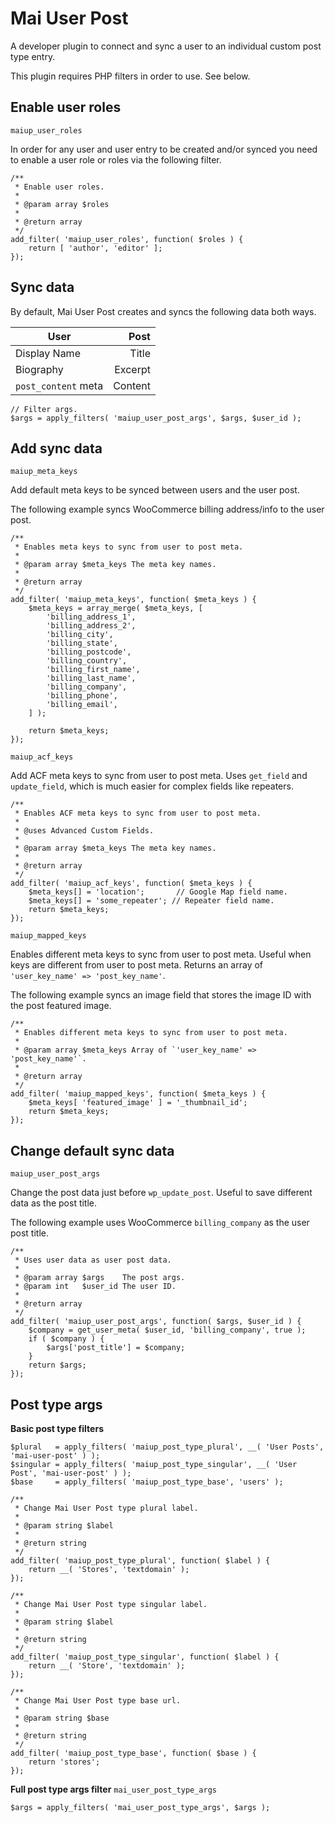 # Mai User Post
A developer plugin to connect and sync a user to an individual custom post type entry.

This plugin requires PHP filters in order to use. See below.

## Enable user roles
`maiup_user_roles`

In order for any user and user entry to be created and/or synced you need to enable a user role or roles via the following filter.

```
/**
 * Enable user roles.
 *
 * @param array $roles
 *
 * @return array
 */
add_filter( 'maiup_user_roles', function( $roles ) {
	return [ 'author', 'editor' ];
});
```

## Sync data
By default, Mai User Post creates and syncs the following data both ways.

| User                |    Post |
|---------------------|--------:|
| Display Name        |   Title |
| Biography           | Excerpt |
| `post_content` meta | Content |

```
// Filter args.
$args = apply_filters( 'maiup_user_post_args', $args, $user_id );
```

## Add sync data
`maiup_meta_keys`

Add default meta keys to be synced between users and the user post.

The following example syncs WooCommerce billing address/info to the user post.

```
/**
 * Enables meta keys to sync from user to post meta.
 *
 * @param array $meta_keys The meta key names.
 *
 * @return array
 */
add_filter( 'maiup_meta_keys', function( $meta_keys ) {
	$meta_keys = array_merge( $meta_keys, [
		'billing_address_1',
		'billing_address_2',
		'billing_city',
		'billing_state',
		'billing_postcode',
		'billing_country',
		'billing_first_name',
		'billing_last_name',
		'billing_company',
		'billing_phone',
		'billing_email',
	] );

	return $meta_keys;
});
```

`maiup_acf_keys`

Add ACF meta keys to sync from user to post meta. Uses `get_field` and `update_field`, which is much easier for complex fields like repeaters.

```
/**
 * Enables ACF meta keys to sync from user to post meta.
 *
 * @uses Advanced Custom Fields.
 *
 * @param array $meta_keys The meta key names.
 *
 * @return array
 */
add_filter( 'maiup_acf_keys', function( $meta_keys ) {
	$meta_keys[] = 'location';       // Google Map field name.
	$meta_keys[] = 'some_repeater'; // Repeater field name.
	return $meta_keys;
});
```

`maiup_mapped_keys`

Enables different meta keys to sync from user to post meta. Useful when keys are different from user to post meta.
Returns an array of `'user_key_name' => 'post_key_name'`.

The following example syncs an image field that stores the image ID with the post featured image.

```
/**
 * Enables different meta keys to sync from user to post meta.
 *
 * @param array $meta_keys Array of `'user_key_name' => 'post_key_name'`.
 *
 * @return array
 */
add_filter( 'maiup_mapped_keys', function( $meta_keys ) {
	$meta_keys[ 'featured_image' ] = '_thumbnail_id';
	return $meta_keys;
});
```

## Change default sync data
`maiup_user_post_args`

Change the post data just before `wp_update_post`. Useful to save different data as the post title.

The following example uses WooCommerce `billing_company` as the user post title.

```
/**
 * Uses user data as user post data.
 *
 * @param array $args    The post args.
 * @param int   $user_id The user ID.
 *
 * @return array
 */
add_filter( 'maiup_user_post_args', function( $args, $user_id ) {
	$company = get_user_meta( $user_id, 'billing_company', true );
	if ( $company ) {
		$args['post_title'] = $company;
	}
	return $args;
});
```

## Post type args
**Basic post type filters**

```
$plural   = apply_filters( 'maiup_post_type_plural', __( 'User Posts', 'mai-user-post' ) );
$singular = apply_filters( 'maiup_post_type_singular', __( 'User Post', 'mai-user-post' ) );
$base     = apply_filters( 'maiup_post_type_base', 'users' );
```

```
/**
 * Change Mai User Post type plural label.
 *
 * @param string $label
 *
 * @return string
 */
add_filter( 'maiup_post_type_plural', function( $label ) {
	return __( 'Stores', 'textdomain' );
});
```

```
/**
 * Change Mai User Post type singular label.
 *
 * @param string $label
 *
 * @return string
 */
add_filter( 'maiup_post_type_singular', function( $label ) {
	return __( 'Store', 'textdomain' );
});
```

```
/**
 * Change Mai User Post type base url.
 *
 * @param string $base
 *
 * @return string
 */
add_filter( 'maiup_post_type_base', function( $base ) {
	return 'stores';
});
```

**Full post type args filter**
`mai_user_post_type_args`

```
$args = apply_filters( 'mai_user_post_type_args', $args );
```
